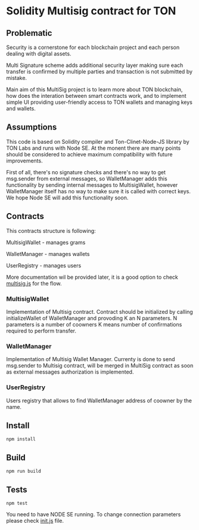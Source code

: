 # Solidity Multisig contract for TON

## Problematic

Security is a cornerstone for each blockchain project and each person dealing with digital assets.

Multi Signature scheme adds additional security layer making sure each transfer is confirmed by multiple parties and transaction is not submitted by mistake. 

Main aim of this MultiSig project is to learn more about TON blockchain, how does the interation between smart contracts work, and to implement simple UI providing user-friendly access to TON wallets and managing keys and wallets.


## Assumptions

This code is based on Solidity compiler and Ton-Clinet-Node-JS library by TON Labs and runs with Node SE. 
At the monent there are many points should be considered to achieve maximum compatibility with future improvements. 

First of all, there's no signature checks and there's no way to get msg.sender from external messages, so WalletManager adds this functionality by sending internal messages to MultisigWallet, however WalletManager itself has no way to make sure it is called with correct keys. We hope Node SE will add this functionality soon. 


## Contracts 

This contracts structure is following:

MultisigWallet - manages grams

WalletManager - manages wallets

UserRegistry - manages users


More documentation wil be provided later, it is a good option to check [multisig.js](__tests__/multisig.js) for the flow.

### MultisigWallet
Implementation of Multisig contract.
Contract should be initialized by calling initializeWallet of WalletManager and provoding K an N parameters. 
N parameters is a number of coowners 
K means number of confirmations required to perform transfer.


### WalletManager 
Implementation of Multisig Wallet Manager.  Currenty is done to send msg.sender to Multisig contract, will be merged in MultiSig contract as soon as external messages authorization is implemented.  

### UserRegistry
Users registry that allows to find WalletManager address of coowner by the name. 


## Install 

```
npm install
```


## Build
```
npm run build
```

## Tests

```
npm test
```

You need to have NODE SE running. To change connection parameters please check [init.js](__tests__/init.js) file. 

